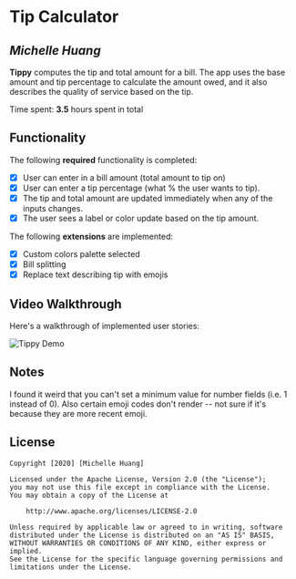 # Tip Calculator 

## *Michelle Huang*

**Tippy** computes the tip and total amount for a bill. The app uses the base amount and tip percentage to calculate the amount owed, and it also describes the quality of service based on the tip.

Time spent: **3.5** hours spent in total

## Functionality 

The following **required** functionality is completed:

* [X] User can enter in a bill amount (total amount to tip on)
* [X] User can enter a tip percentage (what % the user wants to tip).
* [X] The tip and total amount are updated immediately when any of the inputs changes.
* [X] The user sees a label or color update based on the tip amount. 

The following **extensions** are implemented:

* [X] Custom colors palette selected
* [X] Bill splitting 
* [X] Replace text describing tip with emojis  

## Video Walkthrough

Here's a walkthrough of implemented user stories:

<img src='https://i.imgur.com/Zfrpzmi.gif' title='Tippy Demo' width='' alt='Tippy Demo' />

## Notes

I found it weird that you can't set a minimum value for number fields (i.e. 1 instead of 0). Also certain emoji codes don't render -- not sure if it's because they are more recent emoji. 

## License

    Copyright [2020] [Michelle Huang]

    Licensed under the Apache License, Version 2.0 (the "License");
    you may not use this file except in compliance with the License.
    You may obtain a copy of the License at

        http://www.apache.org/licenses/LICENSE-2.0

    Unless required by applicable law or agreed to in writing, software
    distributed under the License is distributed on an "AS IS" BASIS,
    WITHOUT WARRANTIES OR CONDITIONS OF ANY KIND, either express or implied.
    See the License for the specific language governing permissions and
    limitations under the License.